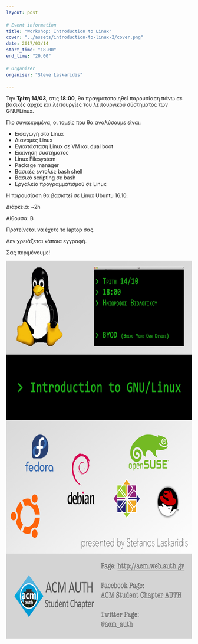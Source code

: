 ```yaml
---
layout: post

# Event information
title: "Workshop: Introduction to Linux"
cover: "../assets/introduction-to-linux-2/cover.png"
date: 2017/03/14
start_time: "18.00"
end_time: "20.00"

# Organizer
organiser: "Steve Laskaridis"

---
```


Την **Τρίτη 14/03**, στις **18:00**, θα πραγματοποιηθεί παρουσίαση πάνω σε βασικές αρχές
και λειτουργίες του λειτουργικού σύστηματος των GNU/Linux.

Πιο συγκεκριμένα, οι τομείς που θα αναλύσουμε είναι:

* Εισαγωγή στο Linux
* Διανομές Linux
* Εγκατάσταση Linux σε VM και dual boot
* Εκκίνηση συστήματος
* Linux Filesystem
* Package manager
* Βασικές εντολές bash shell
* Βασικό scripting σε bash
* Εργαλεία προγραμματισμού σε Linux

Η παρουσίαση θα βασιστεί σε Linux Ubuntu 16.10.

Διάρκεια: ~2h

Αίθουσα: Β

Προτείνεται να έχετε το laptop σας.

Δεν χρειάζεται κάποια εγγραφή.

Σας περιμένουμε!

<p><a href="../assets/introduction-to-linux-2/poster.jpg"><img class="center" alt="introduction-to-linux-poster-2" height="1024" width="724" src="../assets/introduction-to-linux-2/poster.jpg"/></a></p>
